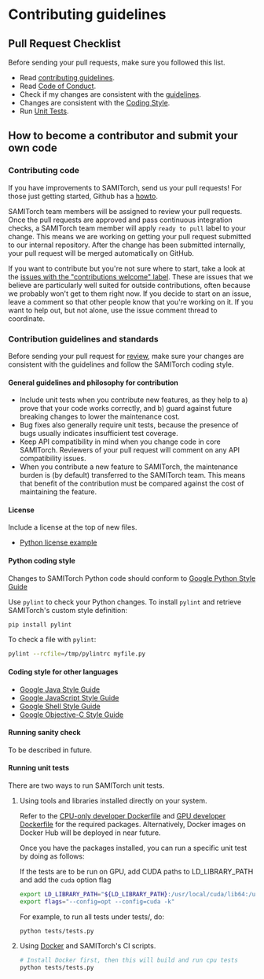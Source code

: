 # Contributing guidelines

## Pull Request Checklist

Before sending your pull requests, make sure you followed this list.

- Read [contributing guidelines](CONTRIBUTING.md).
- Read [Code of Conduct](CODE_OF_CONDUCT.md).
- Check if my changes are consistent with the [guidelines](https://github.com/sami-ets/SAMITorch/blob/master/CONTRIBUTING.md#general-guidelines-and-philosophy-for-contribution).
- Changes are consistent with the [Coding Style](https://github.com/sami-ets/SAMITorch/blob/master/CONTRIBUTING.md#python-coding-style).
- Run [Unit Tests](https://github.com/sami-ets/SamiTorch/master/CONTRIBUTING.md#running-unit-tests).

## How to become a contributor and submit your own code

### Contributing code

If you have improvements to SAMITorch, send us your pull requests! For those
just getting started, Github has a [howto](https://help.github.com/articles/using-pull-requests/).

SAMITorch team members will be assigned to review your pull requests. Once the
pull requests are approved and pass continuous integration checks, a SAMITorch
team member will apply `ready to pull` label to your change. This means we are
working on getting your pull request submitted to our internal repository. After
the change has been submitted internally, your pull request will be merged
automatically on GitHub.

If you want to contribute but you're not sure where to start, take a look at the
[issues with the "contributions welcome" label](https://github.com/sami-ets/SAMITorch/labels/contributions%20welcome).
These are issues that we believe are particularly well suited for outside
contributions, often because we probably won't get to them right now. If you
decide to start on an issue, leave a comment so that other people know that
you're working on it. If you want to help out, but not alone, use the issue
comment thread to coordinate.

### Contribution guidelines and standards

Before sending your pull request for
[review](https://github.com/sami-ets/SAMITorch/pulls),
make sure your changes are consistent with the guidelines and follow the
SAMITorch coding style.

#### General guidelines and philosophy for contribution

*   Include unit tests when you contribute new features, as they help to a)
    prove that your code works correctly, and b) guard against future breaking
    changes to lower the maintenance cost.
*   Bug fixes also generally require unit tests, because the presence of bugs
    usually indicates insufficient test coverage.
*   Keep API compatibility in mind when you change code in core SAMITorch.
    Reviewers of your pull request will comment on any API compatibility issues.
*   When you contribute a new feature to SAMITorch, the maintenance burden is
    (by default) transferred to the SAMITorch team. This means that benefit of
    the contribution must be compared against the cost of maintaining the
    feature.

#### License

Include a license at the top of new files.

* [Python license example](https://github.com/sami-ets/SAMITorch/blob/master/models/base_model.py#L1)

#### Python coding style

Changes to SAMITorch Python code should conform to
[Google Python Style Guide](https://github.com/google/styleguide/blob/gh-pages/pyguide.md)

Use `pylint` to check your Python changes. To install `pylint` and
retrieve SAMITorch's custom style definition:

```bash
pip install pylint
```

To check a file with `pylint`:

```bash
pylint --rcfile=/tmp/pylintrc myfile.py
```

#### Coding style for other languages

* [Google Java Style Guide](https://google.github.io/styleguide/javaguide.html)
* [Google JavaScript Style Guide](https://google.github.io/styleguide/jsguide.html)
* [Google Shell Style Guide](https://google.github.io/styleguide/shell.xml)
* [Google Objective-C Style Guide](https://google.github.io/styleguide/objcguide.html)

#### Running sanity check

To be described in future.

#### Running unit tests

There are two ways to run SAMITorch unit tests.

1.  Using tools and libraries installed directly on your system.

    Refer to the
    [CPU-only developer Dockerfile](https://github.com/sami-ets/SAMITorch/tree/master/docker/Dockerfile.devel)
    and
    [GPU developer Dockerfile](https://github.com/sami-ets/SAMITorch/tree/master/configs/docker/Dockerfile.devel-gpu)
    for the required packages. Alternatively, Docker images on Docker Hub will be deployed in near future.

    Once you have the packages installed, you can run a specific unit test by doing as follows:

    If the tests are to be run on GPU, add CUDA paths to LD_LIBRARY_PATH and add
    the `cuda` option flag

    ```bash
    export LD_LIBRARY_PATH="${LD_LIBRARY_PATH}:/usr/local/cuda/lib64:/usr/local/cuda/extras/CUPTI/lib64:$LD_LIBRARY_PATH"
    export flags="--config=opt --config=cuda -k"
    ```

    For example, to run all tests under tests/, do:

    ```
    python tests/tests.py
    ```

2.  Using [Docker](https://www.docker.com) and SAMITorch's CI scripts.

    ```bash
    # Install Docker first, then this will build and run cpu tests
    python tests/tests.py
    ```
